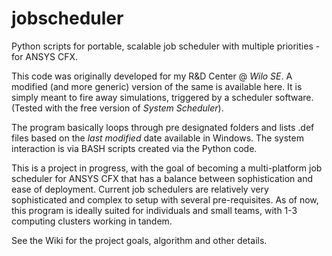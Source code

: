 jobscheduler
============

Python scripts for portable, scalable job scheduler with multiple priorities - for ANSYS CFX.

This code was originally developed for my R&D Center  @ *Wilo SE*. A modified (and more generic) version of the same is available here. It is simply meant to fire away simulations, triggered by a scheduler software. (Tested with the free version of *System Scheduler*).

The program basically loops through pre designated folders and lists .def files based on the *last modified* date available in Windows. The system interaction is via BASH scripts created via the Python code.

This is a project in progress, with the goal of becoming a multi-platform job scheduler for ANSYS CFX that has a balance between sophistication and ease of deployment. Current job schedulers are relatively very sophisticated and complex to setup with several pre-requisites. As of now, this program is ideally suited for individuals and small teams, with 1-3 computing clusters working in tandem.

See the Wiki for the project goals, algorithm and other details.